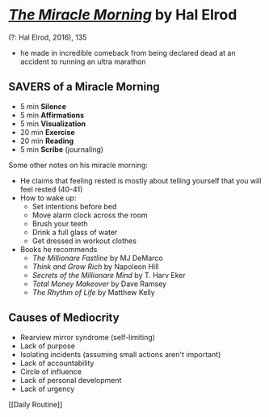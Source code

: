 # [*The Miracle Morning*](https://www.amazon.com/Miracle-Morning-Not-So-Obvious-Guaranteed-Transform/dp/0979019710/ref=sr_1_3?ie=UTF8&qid=1541687033&sr=8-3&keywords=the+miracle+morning) by Hal Elrod

(?: Hal Elrod, 2016), 135

- he made in incredible comeback from being declared dead at an accident to running an ultra marathon


## SAVERS of a Miracle Morning
- 5 min **Silence**
- 5 min **Affirmations**
- 5 min **Visualization**
- 20 min **Exercise**
- 20 min **Reading**
- 5 min **Scribe** (journaling)

Some other notes on his miracle morning:
- He claims that feeling rested is mostly about telling yourself that you will feel rested (40-41)
- How to wake up:
  - Set intentions before bed
  - Move alarm clock across the room
  - Brush your teeth
  - Drink a full glass of water
  - Get dressed in workout clothes
- Books he recommends
  - *The Millionare Fastline* by MJ DeMarco
  - *Think and Grow Rich* by Napoleon Hill
  - *Secrets of the Millionare Mind* by T. Harv Eker
  - *Total Money Makeover* by Dave Ramsey
  - *The Rhythm of Life* by Matthew Kelly


## Causes of Mediocrity
- Rearview mirror syndrome (self-limiting)
- Lack of purpose
- Isolating incidents (assuming small actions aren't important)
- Lack of accountability
- Circle of influence
- Lack of personal development
- Lack of urgency


[[Daily Routine]]